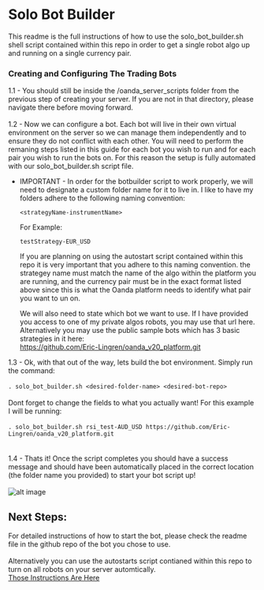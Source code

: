 # Solo Bot Builder

This readme is the full instructions of how to use the solo_bot_builder.sh shell script contained within this repo in order to get a single robot algo up and running on a single currency pair.   



### Creating and Configuring The Trading Bots

1.1 - You should still be inside the /oanda_server_scripts folder from the previous step of creating your server.  If you are not in that directory, please navigate there before moving forward.   
\
1.2 - Now we can configure a bot.  Each bot will live in their own virtual environment on the server so we can manage them independently and to ensure they do not conflict with each other. You will need to perform the remaning steps listed in this guide for each bot you wish to run and for each pair you wish to run the bots on.  For this reason the setup is fully automated with our solo_bot_builder.sh script file.   

* IMPORTANT - In order for the botbuilder script to work properly, we will need to designate a custom folder name for it to live in.  I like to have my folders adhere to the following naming convention:   

    ```<strategyName-instrumentName>```   

    For Example:   

    ```testStrategy-EUR_USD```   

    If you are planning on using the autostart script contained within this repo it is very important that you adhere to this naming convention.  the strategey name must match the name of the algo within the platform you are running, and the currency pair must be in the exact format listed above since this is what the Oanda platform needs to identify what pair you want to un on.   

    We will also need to state which bot we want to use.  If I have provided you access to one of my private algos robots, you may use that url here.  Alternatively you may use the public sample bots which has 3 basic strategies in it here:   
    https://github.com/Eric-Lingren/oanda_v20_platform.git   


1.3 - Ok, with that out of the way, lets build the bot environment.  Simply run the command:   
\
```. solo_bot_builder.sh <desired-folder-name> <desired-bot-repo>```   
\
Dont forget to change the fields to what you actually want!  For this example I will be running:   
\
```. solo_bot_builder.sh rsi_test-AUD_USD https://github.com/Eric-Lingren/oanda_v20_platform.git```   
\
\
1.4 - Thats it! Once the script completes you should have a success message and should have been automatically placed in the correct location (the folder name you provided) to start your bot script up!   
\
![alt image](https://user-images.githubusercontent.com/44101756/98745492-e9c14980-2370-11eb-844b-3368609e936c.png)   

## Next Steps:   
For detailed instructions of how to start the bot, please check the readme file in the github repo of the bot you chose to use.   
\
Alternatively you can use the autostarts script contianed within this repo to turn on all robots on your server automtically.  
[Those Instructions Are Here](./readme_autostart_all_bots.md)   
